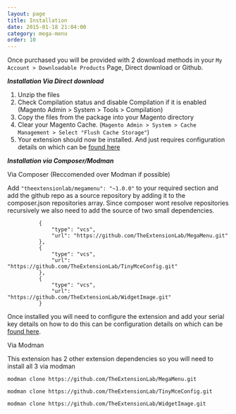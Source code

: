 ```yaml
---
layout: page
title: Installation
date: 2015-01-18 21:04:00
category: mega-menu
order: 10
---
```


Once purchased you will be provided with 2 download methods in your ```My Account > Downloadable Products``` Page, Direct download or Github.

***Installation Via Direct download***

1. Unzip the files
2. Check Compilation status and disable Compilation if it is enabled (Magento Admin > System > Tools > Compilation)
3. Copy the files from the package into your Magento directory
4. Clear your Magento Cache. (```Magento Admin > System > Cache Management > Select "Flush Cache Storage"```)
5. Your extension should now be installed. And just requires configuration details on which can be [found here](/mega-menu/configuration.html)

***Installation via Composer/Modman***

Via Composer (Reccomended over Modman if possible)

Add ```"theextensionlab/megamenu": "~1.0.0"``` to your required section and add the github repo as a source
repository by adding it to the composer.json repositories array. Since composer wont resolve repositories recursively we also need to add the source of two small dependencies.

```
          {
              "type": "vcs",
              "url": "https://github.com/TheExtensionLab/MegaMenu.git"
          },
          {
              "type": "vcs",
              "url": "https://github.com/TheExtensionLab/TinyMceConfig.git"
          },
          {
              "type": "vcs",
              "url": "https://github.com/TheExtensionLab/WidgetImage.git"
          }
```

Once installed you will need to configure the extension and add your serial key details on how to do this can be configuration details on which can be [found here](/mega-menu/configuration.html).

Via Modman

This extension has 2 other extension dependencies so you will need to install all 3 via modman


```modman clone https://github.com/TheExtensionLab/MegaMenu.git```

```modman clone https://github.com/TheExtensionLab/TinyMceConfig.git```

```modman clone https://github.com/TheExtensionLab/WidgetImage.git```